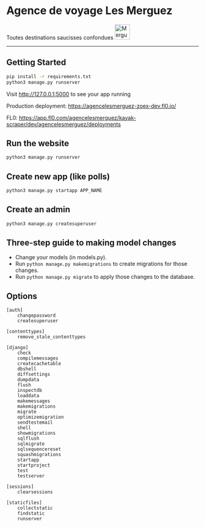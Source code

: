 # Agence de voyage Les Merguez
Toutes destinations saucisses confondues <img src="static/sausage.png" alt="Merguez" width="40"/>

---

## Getting Started

``` bash
pip install -r requirements.txt
python3 manage.py runserver
```
Visit http://127.0.0.1:5000 to see your app running

Production deployment: https://agencelesmerguez-zoex-dev.fl0.io/

FL0: https://app.fl0.com/agencelesmerguez/kayak-scraper/dev/agencelesmerguez/deployments

## Run the website
 ``` bash
python3 manage.py runserver
 ```

## Create new app (like polls)
``` bash
python3 manage.py startapp APP_NAME
```

## Create an admin
``` bash
python3 manage.py createsuperuser
```

## Three-step guide to making model changes
- Change your models (in models.py).
- Run ```python manage.py makemigrations``` to create migrations for those changes.
- Run ```python manage.py migrate``` to apply those changes to the database.

## Options
```
[auth]
    changepassword
    createsuperuser

[contenttypes]
    remove_stale_contenttypes

[django]
    check
    compilemessages
    createcachetable
    dbshell
    diffsettings
    dumpdata
    flush
    inspectdb
    loaddata
    makemessages
    makemigrations
    migrate
    optimizemigration
    sendtestemail
    shell
    showmigrations
    sqlflush
    sqlmigrate
    sqlsequencereset
    squashmigrations
    startapp
    startproject
    test
    testserver

[sessions]
    clearsessions

[staticfiles]
    collectstatic
    findstatic
    runserver
```
